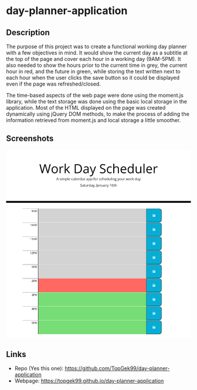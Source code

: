 # day-planner-application

## Description

The purpose of this project was to create a functional working day planner with a few objectives in mind. It would show the current day as a subtitle
at the top of the page and cover each hour in a working day (9AM-5PM). It also needed to show the hours prior to the current time in grey, the current hour
in red, and the future in green, while storing the text written next to each hour when the user clicks the save button so it could be displayed even if the
page was refreshed/closed.

The time-based aspects of the web page were done using the moment.js library, while the text storage was done using the basic local storage in the application.
Most of the HTML displayed on the page was created dynamically using jQuery DOM methods, to make the process of adding the information retrieved from moment.js
and local storage a little smoother.

## Screenshots

![day planner](img/application.png)

## Links

- Repo (Yes this one): https://github.com/TopGek99/day-planner-application
- Webpage: https://topgek99.github.io/day-planner-application